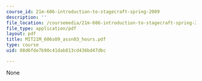 ```yaml
---
course_id: 21m-606-introduction-to-stagecraft-spring-2009
description: ''
file_location: /coursemedia/21m-606-introduction-to-stagecraft-spring-2009/08d6fde7b90c41dab813cd436bd47dbc_MIT21M_606s09_assn03_hours.pdf
file_type: application/pdf
layout: pdf
title: MIT21M_606s09_assn03_hours.pdf
type: course
uid: 08d6fde7b90c41dab813cd436bd47dbc

---
```

None